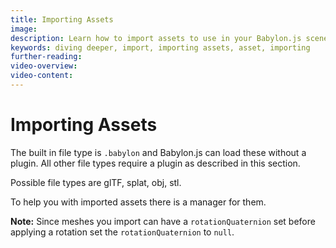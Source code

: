 ```yaml
---
title: Importing Assets
image: 
description: Learn how to import assets to use in your Babylon.js scenes.
keywords: diving deeper, import, importing assets, asset, importing
further-reading:
video-overview:
video-content:
---
```


# Importing Assets

The built in file type is `.babylon` and Babylon.js can load these without a plugin. All other file types require a plugin as described in this section.

Possible file types are glTF, splat, obj, stl.

To help you with imported assets there is a manager for them.

**Note:** Since meshes you import can have a `rotationQuaternion` set before applying a rotation set the `rotationQuaternion` to `null`.